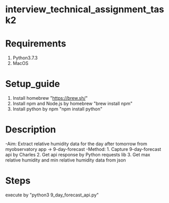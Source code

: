 # interview_technical_assignment_task2

# Requirements
1. Python3.7.3
2. MacOS

# Setup_guide
1. Install homebrew                     "https://brew.sh/"
2. Install npm and Node.js by homebrew  "brew install npm"
3. Install python by npm                "npm install python"

# Description
-Aim:     Extract relative humidity data for the day after tomorrow from myobservatory app -> 9-day-forecast
-Method:  1. Capture 9-day-forecast api by Charles
          2. Get api response by Python requests lib
          3. Get max relative humidity and min relative humidity data from json

# Steps
execute by "python3 9_day_forecast_api.py"
